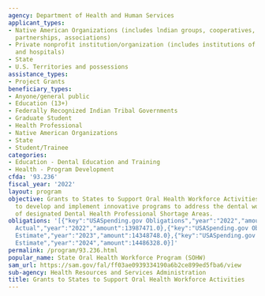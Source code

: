 ```yaml
---
agency: Department of Health and Human Services
applicant_types:
- Native American Organizations (includes lndian groups, cooperatives, corporations,
  partnerships, associations)
- Private nonprofit institution/organization (includes institutions of higher education
  and hospitals)
- State
- U.S. Territories and possessions
assistance_types:
- Project Grants
beneficiary_types:
- Anyone/general public
- Education (13+)
- Federally Recognized Indian Tribal Governments
- Graduate Student
- Health Professional
- Native American Organizations
- State
- Student/Trainee
categories:
- Education - Dental Education and Training
- Health - Program Development
cfda: '93.236'
fiscal_year: '2022'
layout: program
objective: Grants to States to Support Oral Health Workforce Activities assists states
  to develop and implement innovative programs to address the dental workforce needs
  of designated Dental Health Professional Shortage Areas.
obligations: '[{"key":"USASpending.gov Obligations","year":"2022","amount":13699689.0},{"key":"SAM.gov
  Actual","year":"2022","amount":13987471.0},{"key":"USASpending.gov Obligations","year":"2023","amount":14348747.98},{"key":"SAM.gov
  Estimate","year":"2023","amount":14348748.0},{"key":"USASpending.gov Obligations","year":"2024","amount":0.0},{"key":"SAM.gov
  Estimate","year":"2024","amount":14486328.0}]'
permalink: /program/93.236.html
popular_name: State Oral Health Workforce Program (SOHW)
sam_url: https://sam.gov/fal/ff03ae0939334190a6b2ce899ed5fba6/view
sub-agency: Health Resources and Services Administration
title: Grants to States to Support Oral Health Workforce Activities
---
```

